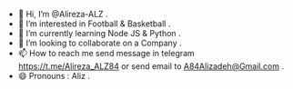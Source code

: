 - 👋 Hi, I’m @Alireza-ALZ .
- 👀 I’m interested in Football & Basketball .
- 🌱 I’m currently learning Node JS & Python .
- 💞️ I’m looking to collaborate on a Company .
- 📫 How to reach me send message in telegram https://t.me/Alireza_ALZ84 or send email to A84Alizadeh@Gmail.com .
- 😄 Pronouns : Aliz .

<!---
Alireza-ALZ/Alireza-ALZ is a ✨ special ✨ repository because its `README.md` (this file) appears on your GitHub profile.
You can click the Preview link to take a look at your changes.
--->

